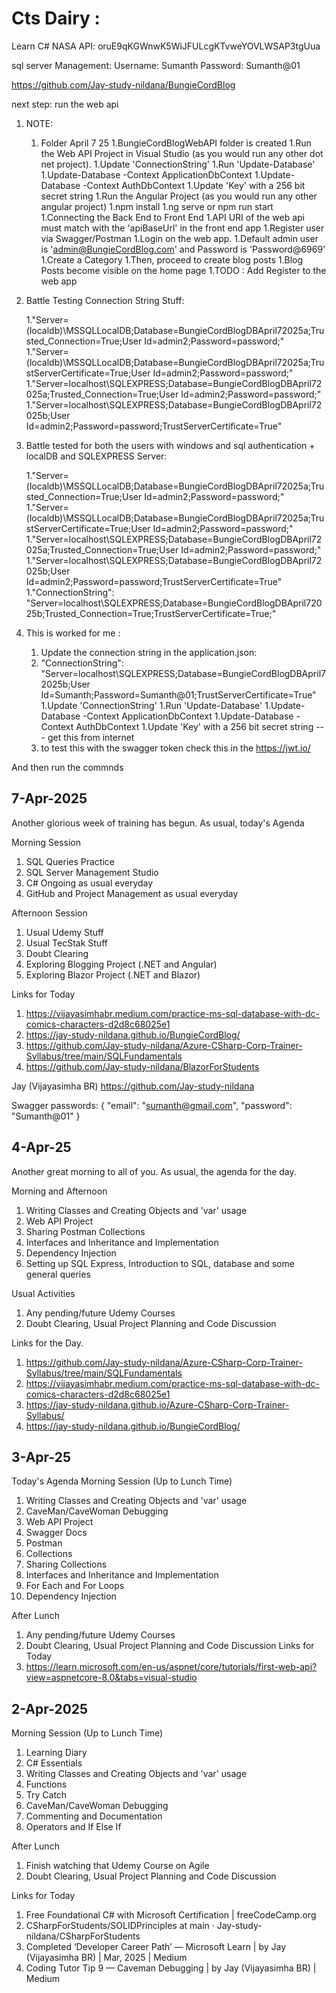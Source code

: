 # Cts Dairy :

Learn C#
NASA API:
oruE9qKGWnwK5WiJFULcgKTvweYOVLWSAP3tgUua

sql server Management:
Username: Sumanth
Password: Sumanth@01

https://github.com/Jay-study-nildana/BungieCordBlog

next step:
run the web api


1. NOTE:
   1. Folder April 7 25 
        1.BungieCordBlogWebAPI folder is created 
        1.Run the Web API Project in Visual Studio (as you would run any other dot net project).
        1.Update 'ConnectionString'
        1.Run 'Update-Database'
        1.Update-Database -Context ApplicationDbContext
        1.Update-Database -Context AuthDbContext
        1.Update 'Key' with a 256 bit secret string
        1.Run the Angular Project (as you would run any other angular project)
        1.npm install
        1.ng serve or npm run start
        1.Connecting the Back End to Front End
        1.API URI of the web api must match with the 'apiBaseUrl' in the front end app
        1.Register user via Swagger/Postman
        1.Login on the web app.
        1.Default admin user is 'admin@BungieCordBlog.com' and Password is 'Password@6969'
        1.Create a Category
        1.Then, proceed to create blog posts
        1.Blog Posts become visible on the home page
        1.TODO : Add Register to the web app

1. Battle Testing Connection String Stuff:
 
    1."Server=(localdb)\\MSSQLLocalDB;Database=BungieCordBlogDBApril72025a;Trusted_Connection=True;User Id=admin2;Password=password;"
    1."Server=(localdb)\\MSSQLLocalDB;Database=BungieCordBlogDBApril72025a;TrustServerCertificate=True;User Id=admin2;Password=password;"
    1."Server=localhost\\SQLEXPRESS;Database=BungieCordBlogDBApril72025a;Trusted_Connection=True;User Id=admin2;Password=password;"
    1."Server=localhost\\SQLEXPRESS;Database=BungieCordBlogDBApril72025b;User Id=admin2;Password=password;TrustServerCertificate=True"


1. Battle tested for both the users with windows and sql authentication + localDB and SQLEXPRESS Server:

    1."Server=(localdb)\\MSSQLLocalDB;Database=BungieCordBlogDBApril72025a;Trusted_Connection=True;User Id=admin2;Password=password;"
    1."Server=(localdb)\\MSSQLLocalDB;Database=BungieCordBlogDBApril72025a;TrustServerCertificate=True;User Id=admin2;Password=password;"
    1."Server=localhost\\SQLEXPRESS;Database=BungieCordBlogDBApril72025a;Trusted_Connection=True;User Id=admin2;Password=password;"
    1."Server=localhost\\SQLEXPRESS;Database=BungieCordBlogDBApril72025b;User Id=admin2;Password=password;TrustServerCertificate=True"
    1."ConnectionString": "Server=localhost\\SQLEXPRESS;Database=BungieCordBlogDBApril72025b;Trusted_Connection=True;TrustServerCertificate=True;"


1. This is worked for me :
    1. Update the connection string in the application.json:
    1. "ConnectionString": "Server=localhost\\SQLEXPRESS;Database=BungieCordBlogDBApril72025b;User Id=Sumanth;Password=Sumanth@01;TrustServerCertificate=True"
    1.Update 'ConnectionString'
    1.Run 'Update-Database'
    1.Update-Database -Context ApplicationDbContext
    1.Update-Database -Context AuthDbContext
    1.Update 'Key' with a 256 bit secret string --- get this from internet 
    1. to test this with the swagger token check this in the https://jwt.io/ 

And then run the commnds 

## 7-Apr-2025
Another glorious week of training has begun. As usual, today's Agenda
 
Morning Session
 
1. SQL Queries Practice
1. SQL Server Management Studio
1. C# Ongoing as usual everyday
1. GitHub and Project Management as usual everyday
 
Afternoon Session
 
1. Usual Udemy Stuff
1. Usual TecStak Stuff
1. Doubt Clearing
1. Exploring Blogging Project (.NET and Angular)
1. Exploring Blazor Project (.NET and Blazor)
 
Links for Today
 
1. https://vijayasimhabr.medium.com/practice-ms-sql-database-with-dc-comics-characters-d2d8c68025e1 
1. https://jay-study-nildana.github.io/BungieCordBlog/ 
1. https://github.com/Jay-study-nildana/Azure-CSharp-Corp-Trainer-Syllabus/tree/main/SQLFundamentals 
1. https://github.com/Jay-study-nildana/BlazorForStudents
 
Jay (Vijayasimha BR)
https://github.com/Jay-study-nildana

Swagger passwords:
{
  "email": "sumanth@gmail.com",
  "password": "Sumanth@01"
}

## 4-Apr-25

Another great morning to all of you. As usual, the agenda for the day.
 
Morning and Afternoon
 
1. Writing Classes and Creating Objects and 'var' usage
1. Web API Project
1. Sharing Postman Collections
1. Interfaces and Inheritance and Implementation
1. Dependency Injection
1. Setting up SQL Express, Introduction to SQL, database and some general queries
 
Usual Activities
 
1. Any pending/future Udemy Courses
1. Doubt Clearing, Usual Project Planning and Code Discussion
 
Links for the Day.
 
1. https://github.com/Jay-study-nildana/Azure-CSharp-Corp-Trainer-Syllabus/tree/main/SQLFundamentals
1. https://vijayasimhabr.medium.com/practice-ms-sql-database-with-dc-comics-characters-d2d8c68025e1
1. https://jay-study-nildana.github.io/Azure-CSharp-Corp-Trainer-Syllabus/
1. https://jay-study-nildana.github.io/BungieCordBlog/


## 3-Apr-25

Today's Agenda 
Morning Session (Up to Lunch Time)
 
1. Writing Classes and Creating Objects and 'var' usage
1. CaveMan/CaveWoman Debugging
1. Web API Project
1. Swagger Docs
1. Postman
1. Collections
1. Sharing Collections
1. Interfaces and Inheritance and Implementation
1. For Each and For Loops
1. Dependency Injection
 
After Lunch
1. Any pending/future Udemy Courses
1. Doubt Clearing, Usual Project Planning and Code Discussion
Links for Today
1. https://learn.microsoft.com/en-us/aspnet/core/tutorials/first-web-api?view=aspnetcore-8.0&tabs=visual-studio


## 2-Apr-2025

Morning Session (Up to Lunch Time)

1. Learning Diary
1. C# Essentials 
1. Writing Classes and Creating Objects and 'var' usage
1. Functions
1. Try Catch
1. CaveMan/CaveWoman Debugging
1. Commenting and Documentation
1. Operators and If Else If 

After Lunch
 
1. Finish watching that Udemy Course on Agile
1. Doubt Clearing, Usual Project Planning and Code Discussion
 
Links for Today
 
1. Free Foundational C# with Microsoft Certification | freeCodeCamp.org 
1. CSharpForStudents/SOLIDPrinciples at main · Jay-study-nildana/CSharpForStudents
1. Completed ‘Developer Career Path’ — Microsoft Learn | by Jay (Vijayasimha BR) | Mar, 2025 | Medium
1. Coding Tutor Tip 9 — Caveman Debugging | by Jay (Vijayasimha BR) | Medium



 
